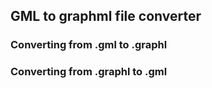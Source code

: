 ## GML to graphml file converter

### Converting from .gml to .graphl

### Converting from .graphl to .gml
